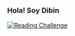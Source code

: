 ### Hola! Soy Dibin
[![Reading Challenge](https://img.shields.io/badge/Reading%20Challenge-5%2F21-orange?logo=bookStack)](https://www.goodreads.com/challenges/11650-2021-reading-challenge)
